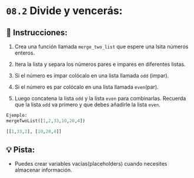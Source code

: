 # `08.2` Divide y vencerás:

## 📝 Instrucciones:

1. Crea una función llamada `merge_two_list` que espere una lsita números enteros.

2. Itera la lista y separa los números pares e impares en diferentes listas.

3. Si el número es impar colócalo en una lista llamada `odd` (impar).

4. Si el número es par colócalo en una lista llamada `even`(par).

5. Luego concatena la lista `odd` y la lista `even` para combinarlas. Recuerda que la lista `odd` va primero y que debes añadirle la lista `even`.

```py
Ejemplo:
mergeTwoList([1,2,33,10,20,4])

[[1,33,2], [10,20,4]]
```

## 💡 Pista:

+ Puedes crear variables vacías(placeholders) cuando necesites almacenar información.

